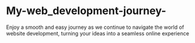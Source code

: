 # My-web_development-journey-
Enjoy a smooth and easy journey as we continue to navigate the world of website development, turning your ideas into a seamless online experience

